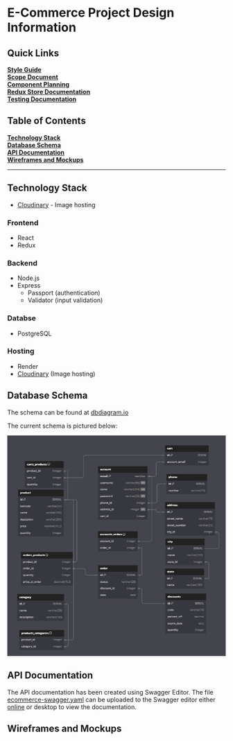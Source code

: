# E-Commerce Project Design Information

## Quick Links

[**Style Guide**](design_docs/style_guide.md)  
[**Scope Document**](design_docs/scope_document.md)  
[**Component Planning**](design_docs/component_planning.md)  
[**Redux Store Documentation**](design_docs/redux_store_documentation.md)  
[**Testing Documentation**](design_docs/testing_documentation.md)

## Table of Contents

[**Technology Stack**](#technology-stack)<br>
[**Database Schema**](#database-schema)<br>
[**API Documentation**](#api-documentation)<br>
[**Wireframes and Mockups**](#wireframes-and-mockups)<br>

---

## Technology Stack

- [Cloudinary](https://cloudinary.com/) - Image hosting


### Frontend
- React
- Redux

### Backend
- Node.js
- Express
    - Passport (authentication)
    - Validator (input validation)

### Databse
- PostgreSQL

### Hosting
- Render
- [Cloudinary](https://cloudinary.com/) (Image hosting)

## Database Schema

The schema can be found at [dbdiagram.io](https://dbdiagram.io/d/E-Commerce-Codecademy-66b97b108b4bb5230ed3f102)

The current schema is pictured below:

![database schema](DB_Schema.png)

## API Documentation

The API documentation has been created using Swagger Editor. The file [ecommerce-swagger.yaml](ecommerce-swagger.yaml) can be uploaded to the Swagger editor either [online](https://editor.swagger.io/) or desktop to view the documentation.

## Wireframes and Mockups
